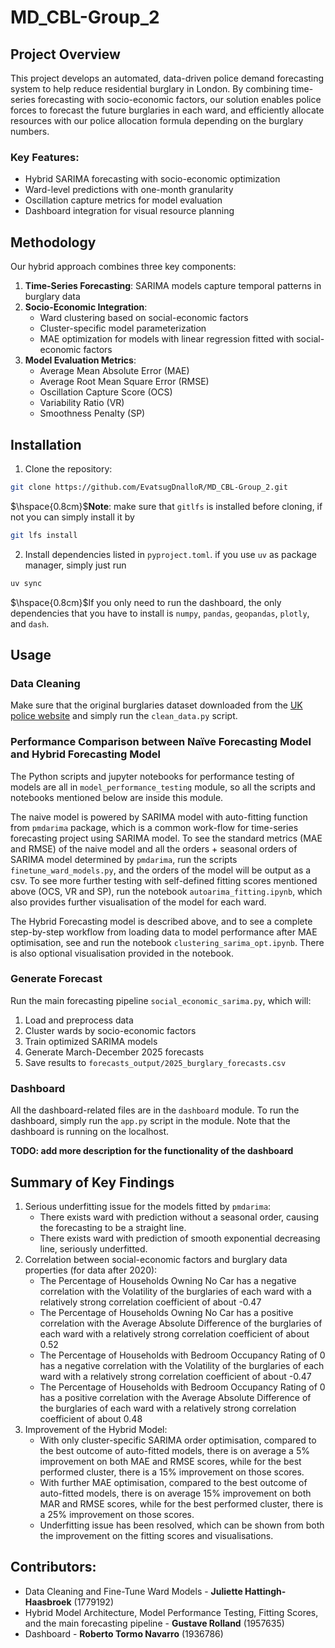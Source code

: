 # MD_CBL-Group_2

## Project Overview

This project develops an automated, data-driven police demand forecasting system to help reduce residential burglary 
in London. 
By combining time-series forecasting with socio-economic factors, 
our solution enables police forces to forecast the future burglaries in each ward, and efficiently allocate resources
with our police allocation formula depending on the burglary numbers.

### Key Features:
- Hybrid SARIMA forecasting with socio-economic optimization
- Ward-level predictions with one-month granularity
- Oscillation capture metrics for model evaluation
- Dashboard integration for visual resource planning

## Methodology

Our hybrid approach combines three key components:

1. **Time-Series Forecasting**: SARIMA models capture temporal patterns in burglary data
2. **Socio-Economic Integration**: 
   - Ward clustering based on social-economic factors
   - Cluster-specific model parameterization
   - MAE optimization for models with linear regression fitted with social-economic factors
3. **Model Evaluation Metrics**:
   - Average Mean Absolute Error (MAE)
   - Average Root Mean Square Error (RMSE)
   - Oscillation Capture Score (OCS)
   - Variability Ratio (VR)
   - Smoothness Penalty (SP)

## Installation

1. Clone the repository:
```bash
git clone https://github.com/EvatsugDnalloR/MD_CBL-Group_2.git
```
$\hspace{0.8cm}$**Note**: make sure that `gitlfs` is installed before cloning, if not you can simply install it by
```bash
git lfs install
```
2. Install dependencies listed in `pyproject.toml`. if you use `uv` as package manager, simply just run 
```bash
uv sync
```
$\hspace{0.8cm}$If you only need to run the dashboard,
   the only dependencies that you have to install is `numpy`, `pandas`, `geopandas`,
`plotly`, and `dash`.

## Usage

### Data Cleaning
Make sure that the original burglaries dataset downloaded from the [UK police website](https://data.police.uk/data/)
and simply run the `clean_data.py` script.

### Performance Comparison between **Naïve Forecasting Model** and **Hybrid Forecasting Model**
The Python scripts and jupyter notebooks for performance testing of models are all in `model_performance_testing` module, 
so all the scripts and notebooks mentioned below are inside this module.

The naive model is powered by SARIMA model with auto-fitting function from `pmdarima` package, 
which is a common work-flow for time-series forecasting project using SARIMA model. 
To see the standard metrics (MAE and RMSE) of the naive model and all the orders + seasonal orders of SARIMA model
determined by `pmdarima`, run the scripts `finetune_ward_models.py`, and the orders of the model will be output as a csv.
To see more further testing with self-defined fitting scores mentioned above (OCS, VR and SP), run the notebook
`autoarima_fitting.ipynb`, which also provides further visualisation of the model for each ward.

The Hybrid Forecasting model is described above, and to see a complete step-by-step workflow from loading data to model
performance after MAE optimisation, see and run the notebook `clustering_sarima_opt.ipynb`. 
There is also optional visualisation provided in the notebook.

### Generate Forecast
Run the main forecasting pipeline `social_economic_sarima.py`, which will:
1. Load and preprocess data 
2. Cluster wards by socio-economic factors 
3. Train optimized SARIMA models 
4. Generate March-December 2025 forecasts 
5. Save results to `forecasts_output/2025_burglary_forecasts.csv`

### Dashboard
All the dashboard-related files are in the `dashboard` module. 
To run the dashboard, simply run the `app.py` script in the module. 
Note that the dashboard is running on the localhost.

**TODO: add more description for the functionality of the dashboard**

## Summary of Key Findings
1. Serious underfitting issue for the models fitted by `pmdarima`:
   - There exists ward with prediction without a seasonal order, causing the forecasting to be a straight line.
   - There exists ward with prediction of smooth exponential decreasing line, seriously underfitted.
2. Correlation between social-economic factors and burglary data properties (for data after 2020):
   - The Percentage of Households Owning No Car has a negative correlation with the Volatility of the burglaries of each 
ward with a relatively strong correlation coefficient of about -0.47
   - The Percentage of Households Owning No Car has a positive correlation with the Average Absolute Difference of the
burglaries of each ward with a relatively strong correlation coefficient of about 0.52
   - The Percentage of Households with Bedroom Occupancy Rating of 0 has a negative correlation with the Volatility 
of the burglaries of each ward with a relatively strong correlation coefficient of about -0.47
   - The Percentage of Households with Bedroom Occupancy Rating of 0 has a positive correlation with the
Average Absolute Difference of the burglaries of each ward with a relatively strong correlation coefficient of about 0.48
3. Improvement of the Hybrid Model:
   - With only cluster-specific SARIMA order optimisation, compared to the best outcome of auto-fitted models, 
there is on average a 5% improvement on both MAE and RMSE scores, while for the best performed cluster, 
there is a 15% improvement on those scores.
   - With further MAE optimisation, compared to the best outcome of auto-fitted models, 
there is on average 15% improvement on both MAR and RMSE scores, while for the best performed cluster, 
there is a 25% improvement on those scores.
   - Underfitting issue has been resolved, which can be shown from both the improvement on the fitting scores and visualisations.

## Contributors:
- Data Cleaning and Fine-Tune Ward Models - **Juliette Hattingh-Haasbroek** (1779192)
- Hybrid Model Architecture, Model Performance Testing, Fitting Scores, and the main forecasting pipeline - **Gustave Rolland** (1957635)
- Dashboard - **Roberto Tormo Navarro** (1936786)
